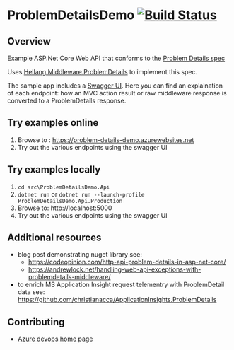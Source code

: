 # ProblemDetailsDemo [![Build Status](https://dev.azure.com/christianacca/ProblemDetailsDemo/_apis/build/status/ProblemDetailsDemo%20-%20CI?branchName=master)](https://dev.azure.com/christianacca/ProblemDetailsDemo/_build/latest?definitionId=6&branchName=master)

## Overview

Example ASP.Net Core Web API that conforms to the [Problem Details spec](https://tools.ietf.org/html/rfc7807)

Uses [Hellang.Middleware.ProblemDetails](https://www.nuget.org/packages/Hellang.Middleware.ProblemDetails) to implement this spec.

The sample app includes a [Swagger UI](https://problem-details-demo.azurewebsites.net/swagger). Here you can find an explaination of each endpoint:
how an MVC action result or raw middleware response is converted to a ProblemDetails response.

## Try examples online

1. Browse to : <https://problem-details-demo.azurewebsites.net>
2. Try out the various endpoints using the swagger UI

## Try examples locally

1. `cd src\ProblemDetailsDemo.Api`
2. `dotnet run` or `dotnet run --launch-profile ProblemDetailsDemo.Api.Production`
3. Browse to: http://localhost:5000
4. Try out the various endpoints using the swagger UI

## Additional resources

* blog post demonstrating nuget library see: 
  * <https://codeopinion.com/http-api-problem-details-in-asp-net-core/>
  * <https://andrewlock.net/handling-web-api-exceptions-with-problemdetails-middleware/>
* to enrich MS Application Insight request telementry with ProblemDetail data see: <https://github.com/christianacca/ApplicationInsights.ProblemDetails>

## Contributing

* [Azure devops home page](https://portal.azure.com/#@1fc77a15-c288-4b03-b784-6fe873fb256e/resource/subscriptions/44835aa1-a779-412a-8225-7422ff9a4f33/resourceGroups/VstsRG-christianacca-0ac1/providers/Microsoft.DevOps/pipelines/ProblemDetailsDemo)
